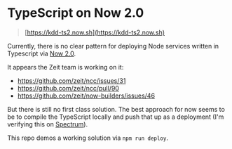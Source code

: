 # TypeScript on Now 2.0

> [https://kdd-ts2.now.sh](https://kdd-ts2.now.sh)

Currently, there is no clear pattern for deploying Node services written in Typescript via [Now 2.0](https://zeit.co/docs/v2/getting-started/introduction-to-now/).

It appears the Zeit team is working on it:

- https://github.com/zeit/ncc/issues/31
- https://github.com/zeit/ncc/pull/90
- https://github.com/zeit/now-builders/issues/46

But there is still no first class solution. The best approach for now seems to be to compile the TypeScript locally and push that up as a deployment (I'm verifying this on [Spectrum](https://spectrum.chat/?t=4e4b5f23-65b9-43bc-a67f-3de197b98c54)).

This repo demos a working solution via `npm run deploy`.
